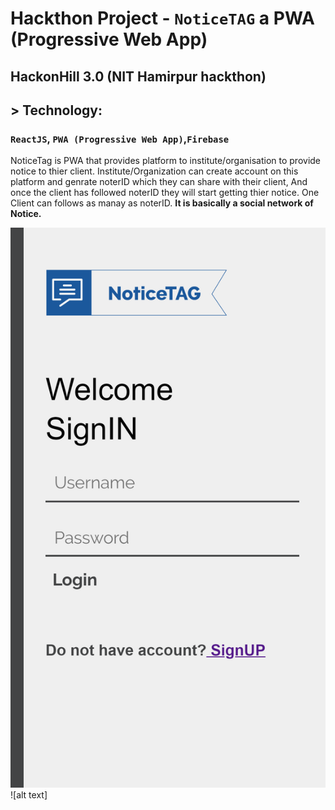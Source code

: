 # Hackthon Project - `NoticeTAG` a PWA (Progressive Web App)
## HackonHill 3.0 (NIT Hamirpur hackthon)
## > Technology: 
### `ReactJS`, `PWA (Progressive Web App)`,`Firebase`

NoticeTag is PWA that provides platform to institute/organisation to provide notice to thier client. Institute/Organization can create account on this platform and genrate noterID which they can share with their client, And once the client has followed noterID they will start getting thier notice. One Client can follows as manay as noterID. **It is basically a social network of Notice.**

![alt text](https://raw.githubusercontent.com/spurushottam13//Notice-Tag/master/screenshot.png)![alt text]
